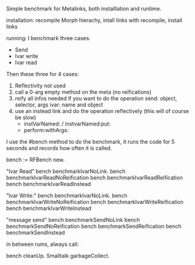 Simple benchmark for Metalinks, both installlation and runtime.

installation: recompile Morph hierachy, intall links with recompile, install links

running: I benchmark three cases:

- Send
- Ivar write
- Ivar read

Then these three for 4 cases: 

1. Reflectivity not used
2. call a 0-arg empty method on the meta (no reifications)
3. reify all infos needed if you want to do the operation
	send: object, selector, args
	ivar: name and object
4. use an instead link and do the operation reflectively (this will of course be slow)
	- instVarNamed: / instvarNamed:put:
	- perform:withArgs:

I use the #bench method to do the benchmark, it runs the code for 5 seconds and records how often it is called.

bench := RFBench new.

"Ivar Read"
bench benchmarkIvarNoLink.
bench benchmarkIvarReadNoReification 
bench benchmarkIvarReadReification 
bench benchmarkIvarReadInstead

"Ivar Write:"
bench benchmarkIvarNoLink.
bench benchmarkIvarWriteNoReification 
bench benchmarkIvarWriteReification 
bench benchmarkIvarWriteInstead

"message send"
bench benchmarkSendNoLink
bench benchmarkSendNoReification 
bench benchmarkSendReification 
bench benchmarkSendInstead


in between rums, always call:

bench cleanUp.
Smalltalk garbageCollect.